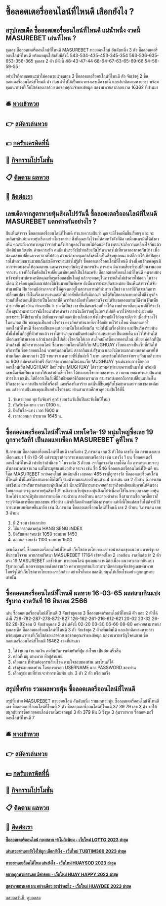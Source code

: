 # ซื้อลอตเตอรี่ออนไลน์ที่ไหนดี เลือกยังไง ?
## สรุปเลขเด็ด ซื้อลอตเตอรี่ออนไลน์ที่ไหนดี แม่น้ำหนึ่ง งวดนี้ MASUREBET เล่นที่ไหน ?
ชุดเลข ซื้อลอตเตอรี่ออนไลน์ที่ไหนดี MASUREBET หวยออนไลน์ อันดับหนึ่ง 3 ตัว ซื้อลอตเตอรี่ออนไลน์ที่ไหนดี พร้อมหมุนไปกลับมีดังนี้
543-534-435-453-345-354
563-536-635-653-356-365
ชุดเลข 2 ตัว มีดังนี้
48-43-47-44
68-64-67-63-65-69-66
54-56-59-55

อย่างไรก็ตามขอแนะนำให้คอหวยนำชุดเลข 3 ซื้อลอตเตอรี่ออนไลน์ที่ไหนดี ตัว จับเข้าคู่ 2 ซื้อลอตเตอรี่ออนไลน์ที่ไหนดี ตัว ก่อนนำไปใช้เป็นแนวทางเลขเด็ดงวดนี้ และฝากติดตามหวยลาว พร้อมชุดแนวทางที่เว็บไซต์ของเราด้วย
ขอขอบคุณเจ้าของข้อมูล
ผลงานหวยลาภลอยงวด 16362 ที่ผ่านมา

## 🛎 [ทางเข้าหวย](https://bit.ly/3BG5bNw)
## 👉 [สมัครเล่นหวย](https://bit.ly/3BG5bNw)
## 💵 [กดรับเครดิตที่นี่](https://bit.ly/3C3mvgS)
## 👑 [กิจกรรมโปรโมชั่น](https://bit.ly/3C3mvgS)
## 📋 [ติดตาม ผลหวย](https://bit.ly/3C3mvgS)
## 📱 [ติดต่อเรา](https://bit.ly/3C3mvgS)

## เลขเด็ดจากสูตรหวยหุ้นสิงคโปร์วันนี้ ซื้อลอตเตอรี่ออนไลน์ที่ไหนดี MASUREBET แตกต่างกันอย่างไร ?
ฝันเห็นตำรวจ ซื้อลอตเตอรี่ออนไลน์ที่ไหนดี ทำนายความฝันว่า คุณจะมีโชคเพิ่มขึ้นเรื่อยๆ และ จะเพลิดเพลินกับความรุ่งเรืองอย่างไม่ขาดสาย สิ่งที่คุณหวังไว้จะได้สมหวังดังที่คิด เหมือนเนรมิตได้ดังตาเห็น คุณระวังควรควบคุมวาจาอย่าพลั้งปากพูดอะไรแบบไม่คิดนะครับ เพราะจะเกิความเคลืองใจกันแล้วเกิดมีปากเสียงกัน
ด้านความรัก คนมีแฟนระวังมีปากเสียงกันให้หาเวลาไปเที่ยวตากอากาศกันบ้าง เพื่อผ่อนคลายเปลี่ยนบรรยากาศไปด้วย ความรักของคุณกำลังสดใสเป็นสีชมพูเลยนะ แต่ก็อย่าให้เกิดปัญหารถไฟหลายขบวนมาชนกันล่ะเดี๋ยวจะงานเข้าไม่รู้ตัว ซื้อลอตเตอรี่ออนไลน์ที่ไหนดี ช่วงนี้คนรักของคุณมีอาการแอบงอนให้คุณอดทน และควรจะคุยกันดีๆ
ด้านการเงิน การงาน มีความเสี่ยงที่จะเปลี่ยนงานออกจากงาน บางทีถึงขั้นตัดสินใจเปลี่ยนอาชีพเลยก็เป็นได้นะครับ ซื้อลอตเตอรี่ออนไลน์ที่ไหนดี คนรอบข้างหวังจะพึ่งพาบัตรเครดิตคุณเพื่อรูดซื้อของชิ้นใหญ่ แล้วจะตกอยู่ในภาวะกลืนไม่เข้าคายไม่ออก ในช่วงเดือน 2 เดือนคุณมีเกณท์ต้องใช้เงินมากเป็นพิเศษ ดังนั้นควรประหยัดซะหน่อย
ฝันเห็นตำรวจไล่จับ ทำนายฝัน ฝันว่าคนมีอำนาจจะทำให้คุณตกอยู่ในสถานการณ์ที่ลำบาก เป็นช่วงเวลาที่ชีวิตจะเกิดการเปลี่ยนแปลง ทั้งในเรื่องการงานและที่พักอาศัยอีกทั้งยังมีเกณฑ์ จะได้รับโชคลาภแบบคาดไม่ถึง ธุรกิจร่วมกับใครตอนนี้นับว่าเป็นโอกาสที่ดี ควรรีบลงมือทำโดยด่วนจึงจะได้รับผลตอบแทนที่ดีงาม
ฝันเห็นตำรวจยืนหน้าบ้าน ทำนายฝันว่า ช่วงนี้เป็นช่วงขาขึ้นมีคนพร้อมที่จะให้ความช่วยเหลือคุณ แต่ก็ให้ระวังเรื่องสุขภาพเพราะอาจมีเรื่องน่าปวดหัวเข้า การเงินถือว่าอยู่ในเกณฑ์ปกติ ควรใช้จ่ายอย่างประหยัดเพราะรายได้ที่เข้ามานั้น มีเพิ่มมาจากเดิมแค่เพียงเล็กน้อย ยังไงประหยัดไว้ก่อนจะดีกว่า เผื่อสำรองไว้ในอนาคต
ฝัน ของคุณเป็นอย่างไรบ้าง ตรงกับคำทำนายที่เราได้อธิบายไว้บ้างไหม ซื้อลอตเตอรี่ออนไลน์ที่ไหนดี ซึ่งความฝันของแต่ละคนนั้นไม่เหมือนกัน จะมีทั้งฝันเรื่องดีบ้าง และฝันเรื่องร้ายบ้าง ทั้งนี้ทั้งนั้นก็อยู่ที่ตัวท่านแล้ว เราได้ทำนายความฝันพร้อมตีความหมายมาเป็นเลขเด็ด มาไว้ให้ท่านได้เลือกเลขที่ท่านชอบ แล้วนำเลขนั้นไปเสี่ยงโชคกันได้เลย
สนใจสมัครซื้อหวยออนไลน์ เพียงแค่คลิกที่ปุ่มด้านล้างนี้
สมัครหวยออนไลน์ ซื้อหวยออนไลยน์ได้ที่เว็บ MUGHUAY เว็บของเราเป็นเว็บที่เปิดให้บริการรับ ซื้อหวยออนไลน์ หวยหุ้นออนไลน์ สลากกินแบ่งรัฐบาล และยังมีหวยมากมายหลากหลายให้ท่านเลือกเล่นมากกว่า 20 รายการ แทงหวยที่นี่ขั้นต่ำที่ 1 บาท และพร้อมให้อัตราจ่ายรางวัลมากถึงบาทละ 900 สมัครสมาชิกฟรี
อัตราจ่ายหวยออนไลน์บนเว็บ MUGHUAY
จุดเด่นของการซื้อหวยออนไลน์เว็บ MUGHUAY มีอะไรบ้าง
MUGHUAY ได้รวบรวมคำทำนายความฝันมาให้ พร้อมตีเลขเด็ดเพื่อเป็นแนวทางให้เหล่านักเสี่ยงโชค ได้ทดสอบโชคลาภของท่าน ความหมายของทำนายฝันตามตำราโบราณนั้น ได้ถือว่าเป็นสิ่งที่มีอิทธิพลต่อชีวิตของเรามาก สามารถบ่งบอกถึงการเปลี่ยนแปลงในชีวิตของคุณ ความฝันจะมีทั้งเรื่องดี และเรื่องที่เลวร้าย แต่นั้นก็ขึ้นอยู่กับโชคชะตาและวาสนาของแต่ละคน แล้วความฝันของคุณเป็นอย่างไรบ้างละ ท่านสามารถศึกษาดูความฝันได้ที่นี่
1. วันหวยออก ทุกวันจันทร์ ศุกร์ (ยกเว้นวันสิ้นปีและวันขึ้นปีใหม่)
2. เปิดรับซื้อ-แทง เวลา 0100 น.
3. ปิดรับซื้อ-แทง เวลา 1600 น.
4. เวลาออกผล ประมาณ 1645 น.

## ซื้อลอตเตอรี่ออนไลน์ที่ไหนดี เทพโควิด-19 หนุ่มใหญ่ซื้อเลข 19 ถูกรางวัลที่1 เป็นลมแทบช็อก MASUREBET ดูที่ไหน ?
6.การเล่น ซื้อลอตเตอรี่ออนไลน์ที่ไหนดี เลขวิ่งล่าง
2.การเล่น เลข 3 ตัวโต้ด
เลขวิ่ง คือ การแทงแบบเลือกเลขมา 1 ตัว (0-9) แล้วระบุว่าต้องการแทงแบบบนหรือล่าง เช่น แทงวิ่ง 1 บน ซื้อลอตเตอรี่ออนไลน์ที่ไหนดี เท่ากับว่าถ้ามีเลข 1 ในรางวัล 3 ตัวบน เราก็ถูกรางวัล
เลขโต๊ด คือ การแทงแบบระบุตัวเลขมาครบจำนวน แต่ไม่ระบุตำแหน่งอย่างเจาะจง เช่น ซื้อ 546 ซื้อลอตเตอรี่ออนไลน์ที่ไหนดี บน โต๊ด MASUREBET หวยออนไลน์ อันดับหนึ่ง เลขออก 465 เราก็ถูกรางวัล ซื้อลอตเตอรี่ออนไลน์ที่ไหนดี ทั้งนี้เลขโต๊ดสามารถซื้อได้ทั้งสามตัวบนและสองตัวบนล่าง
4.การเล่น เลข 2 ตัวล่าง
5.การเล่น เลขวิ่งบน
สำหรับการเล่นหวยหุ้นสิงคโปร์ นั้นจะมีวิธีการแทงหวยคล้ายๆหรือเหมือนกับหวยใต้ดินของไทยเลยแต่การดู ผลหวยหุ้นสิงคโปร์ จะอิงจากเว็บหุ้นของหุ้นสิงคโปร์เพื่อมาใช้ในการออก ผลหวยหุ้นสิงคโปร์ และจะมีรูปแบบการแทงคือ สามตัวบน สองตัวบน และสองตัวล่าง ซึ่งสามารถซื้อเวลาซื้อเราก็ระบุว่าต้องการซื้อแบบเลขบน หรือล่าง แล้วก็เลือกตัวเลขที่ต้องการแทง แต่ทั้งนี้ในแต่ละเว็บไซต์จะมีวิธีการแทงแบบพิเศษขึ้นมาอีก เช่น
3.การเล่น ซื้อลอตเตอรี่ออนไลน์ที่ไหนดี เลข 2 ตัวบน
1.การเล่น เลข 3 ตัวบน
1. มี 2 รอบ เช้าและบ่าย
2. ใช้ผลจากตลาดหุ้น HANG SENG INDEX
3. ปิดรับแทง รอบเช้า 1050 รอบบ่าย 1450
4. ออกผล รอบเช้า 1100 รอบบ่าย 1500

เลขเด็ดงวดนี้ ซื้อลอตเตอรี่ออนไลน์ที่ไหนดี เว็บไซต์หวยไทยของเราขอนำเสนอชุดแนวทางหวยรัฐบาลที่น่าสนใจจาก หวยภาพปริศนา MASUREBET 17164 เข้าต่อเนื่อง 2 งวดซ้อน งวดที่แล้วเข้า 2 ตัวตรง 19 MASUREBET มาชัวร์เบท หวยออนไลน์ ชุดเลขผลงานดีต่อเนื่อง แนวทางสลากกินแบ่งรัฐบาลงวดนี้ นอกจากชุดเลขดังกล่าวแล้ว คอหวยทุกท่านยังสามารถติดตามชุดจับเข้าคู่เลขเด่นหวยไทยรัฐได้ที่เว็บไซต์หวยไทยของเราอีกด้วย อย่างไรก็ตาม ขอสนับสนุนให้เสี่ยงโชคอย่างถูกกฎหมายเท่านั้น

## ซื้อลอตเตอรี่ออนไลน์ที่ไหนดี ผลหวย 16-03-65 ผลสลากกินแบ่งรัฐบาล งวดวันที่ 16 มีนาคม 2566
เด่น ซื้อลอตเตอรี่ออนไลน์ที่ไหนดี 3 จับเข้าชุดเลข 3 ซื้อลอตเตอรี่ออนไลน์ที่ไหนดี ตัว และ 2 ตัวได้ดังนี้
728-782-287-278-872-827
126-162-261-216-612-621
20-02
23-32
26-62
28-82
เด่น 0 จับเข้าชุดเลข 2 ตัวได้ดังนี้
02-20
03-30
06-60
08-80
คอหวยสามารถนำชุดเลขเด็ด ซื้อลอตเตอรี่ออนไลน์ที่ไหนดี 3 ตัว จับเข้าชุด 2 ตัวเพิ่มเติมได้ และฝากติดตามหวยลาว พร้อมชุดแนวทางที่เว็บไซต์ของเราด้วย
ขอขอบคุณเจ้าของข้อมูล
ผลงานหวยขวัญใจคนยาก ซื้อลอตเตอรี่ออนไลน์ที่ไหนดี 16462 งวดที่ผ่านมา
1. ใส่จำนวนจำนวนเงิน กดยืนยันการเดิมพันที่ปุ่ม ส่งโพย เป็นอันเสร็จสิ้น
2. คลิกที่เมนู แทงหวย ที่อยู่ด้านบน
3. เลือกเลข ที่ท่านต้องการเสี่ยงโชค ตามใจชอบของท่าน เลขไหนก็ได้
4. เข้าสู่ระบบของท่าน โดยการกรอก USERNAME และ PASSWORD ของท่าน
5. เลือกรูปแบบที่ท่านจะทำการเดิมพัน เช่น 3 ตัว 2 ตัว หรือเลขวิ่ง

## สรุปทิ้งท้าย รวมผลหวยหุ้น ซื้อลอตเตอรี่ออนไลน์ที่ไหนดี
สรุปทิ้งท้าย MASUREBET หวยออนไลน์ อันดับหนึ่ง รวมผลหวยหุ้น ซื้อลอตเตอรี่ออนไลน์ที่ไหนดี เลข ซื้อลอตเตอรี่ออนไลน์ที่ไหนดี 2 ตัว ซื้อลอตเตอรี่ออนไลน์ที่ไหนดี 37 39 79
เลข 3 ตัว
ขอให้สนุกกับการซื้อหวยออนไลน์งวดนี้ค่ะ
เลขธูป 3 ตัว 379
ฟัน 3
วิ่งรูด 3 ลุ้นรวยหวย ซื้อลอตเตอรี่ออนไลน์ที่ไหนดี 7

## 🛎 [ทางเข้าหวย](https://bit.ly/3BG5bNw)
## 👉 [สมัครเล่นหวย](https://bit.ly/3BG5bNw)
## 💵 [กดรับเครดิตที่นี่](https://bit.ly/3C3mvgS)
## 👑 [กิจกรรมโปรโมชั่น](https://bit.ly/3C3mvgS)
## 📋 [ติดตาม ผลหวย](https://bit.ly/3C3mvgS)
## 📱 [ติดต่อเรา](https://bit.ly/3C3mvgS)

#### [ซื้อลอตเตอรี่ออนไลน์ กองสลาก ทำไมถึงนิยม - เว็บใหม่ LOTTO 2023 ล่าสุด](https://atom.io/themes/ซื้อลอตเตอรี่ออนไลน์%20กองสลาก%20ทำไมถึงนิยม%20-%20เว็บใหม่%20lotto%202023%20ล่าสุด)
#### [เล่นหวยฮานอยยังไงให้ถูก เลือกยังไง - เว็บใหม่ TUBTIM389 2023 ล่าสุด](https://atom.io/themes/เล่นหวยฮานอยยังไงให้ถูก%20เลือกยังไง%20-%20เว็บใหม่%20tubtim389%202023%20ล่าสุด)
#### [หวยฮานอยล็อคได้ไหม เล่นยังไง - เว็บใหม่ HUAYSOD 2023 ล่าสุด](https://atom.io/themes/หวยฮานอยล็อคได้ไหม%20เล่นยังไง%20-%20เว็บใหม่%20huaysod%202023%20ล่าสุด)
#### [อยากถูกหวยฮานอย มีคำตอบ - เว็บใหม่ HUAY HAPPY 2023 ล่าสุด](https://atom.io/themes/อยากถูกหวยฮานอย%20มีคำตอบ%20-%20เว็บใหม่%20huay%20happy%202023%20ล่าสุด)
#### [สูตรหวยฮานอย บน อย่างเดียว สรุปว่าอะไร - เว็บใหม่ HUAYDEE 2023 ล่าสุด](https://atom.io/themes/สูตรหวยฮานอย%20บน%20อย่างเดียว%20สรุปว่าอะไร%20-%20เว็บใหม่%20huaydee%202023%20ล่าสุด)

[ผลบอลวันนี้](https://siamsport.tv "ผลบอลวันนี้"), [ดูบอลสด](https://siamsport.tv/ดูบอลสด "ดูบอลสด")